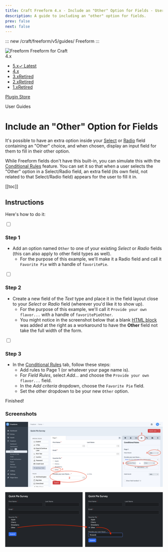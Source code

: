 ```yaml
---
title: Craft Freeform 4.x - Include an "Other" Option for Fields - User Guide
description: A guide to including an "other" option for fields.
prev: false
next: false
---
```


<meta property="og:image" content="https://docs.solspace.com/extras/social/craft/freeform/freeform.png" />

::: new /craft/freeform/v5/guides/
Freeform
:::

<div id="pr-heading">
    <img src="https://docs.solspace.com/extras/icons/products/freeform-icon.png" alt="Freeform" class="pr-image">
    <span class="pr-name">Freeform</span>
    <span class="pr-category">for Craft</span>
    <div class="pr-v-wrapper">
        <div class="pr-v">
            <span class="pr-v-v">4.x</span>
            <span class="pr-v-arrow arrow down"></span>
        </div>
        <ul class="pr-v-list">
            <li><a href="/craft/freeform/v5/">5.x<span class="pr-v-type pr-latest">✓ Latest</span></a></li>
            <li><a href="/craft/freeform/v4/">4.x</a></li>
            <li><a href="/craft/freeform/v3/">3.x<span class="pr-v-type pr-retired">Retired</span></a></li>
            <li><a href="/craft/freeform/v2/">2.x<span class="pr-v-type pr-retired">Retired</span></a></li>
            <li><a href="/craft/freeform/v1/">1.x<span class="pr-v-type pr-retired">Retired</span></a></li>
        </ul>
    </div>
    <div class="pr-buy">
        <a href="https://plugins.craftcms.com/freeform" class="button button-blue"><span class="external-url">Plugin Store</span></a>
    </div>
</div>

<span class="page-section">User Guides</span>

# Include an "Other" Option for Fields

It's possible to have an extra option inside your [Select](../overview/fields.md#select) or [Radio](../overview/fields.md#radio-group) field containing an "Other" choice, and when chosen, display an input field for them to fill in their other option.

While Freeform fields don't have this built-in, you can simulate this with the [Conditional Rules](../overview/conditional-rules.md) feature. You can set it so that when a user selects the "Other" option in a Select/Radio field, an extra field (its own field, not related to that Select/Radio field) appears for the user to fill it in.


[[toc]]


## Instructions

Here's how to do it:

<div class="step">
<label for="step1"><input type="checkbox" class="step-check" id="step1">

### Step 1

</label>

- Add an option named `Other` to one of your existing _Select_ or _Radio_ fields (this can also apply to other field types as well).
    - For the purpose of this example, we'll make it a Radio field and call it `Favorite Pie` with a handle of `favoritePie`.

</div>

<div class="step">
<label for="step2"><input type="checkbox" class="step-check" id="step2">

### Step 2

</label>

- Create a new field of the _Text_ type and place it in the field layout close to your _Select_ or _Radio_ field (wherever you'd like it to show up).
    - For the purpose of this example, we'll call it `Provide your own flavor...` with a handle of `favoritePieOther`.
    - You might notice in the screenshot below that a blank [HTML block](../overview/fields/#html) was added at the right as a workaround to have the **Other** field not take the full width of the form.

</div>

<div class="step">
<label for="step3"><input type="checkbox" class="step-check" id="step3">

### Step 3

</label>

- In the [Conditional Rules](../overview/conditional-rules/) tab, follow these steps:
    - Add rules to Page 1 (or whatever your page name is).
    - For _Field Rules_, select _Add..._ and choose the `Provide your own flavor...` field.
    - In the _Add criteria_ dropdown, choose the `Favorite Pie` field.
    - Set the other dropdown to be your new `Other` option.

</div>

<div class="step-finished">Finished!</div>

### Screenshots

![Configuration inside CP](../images/guides/other-option-field-cp.png)

![Visual of Front End](../images/guides/other-option-field-fe.png)